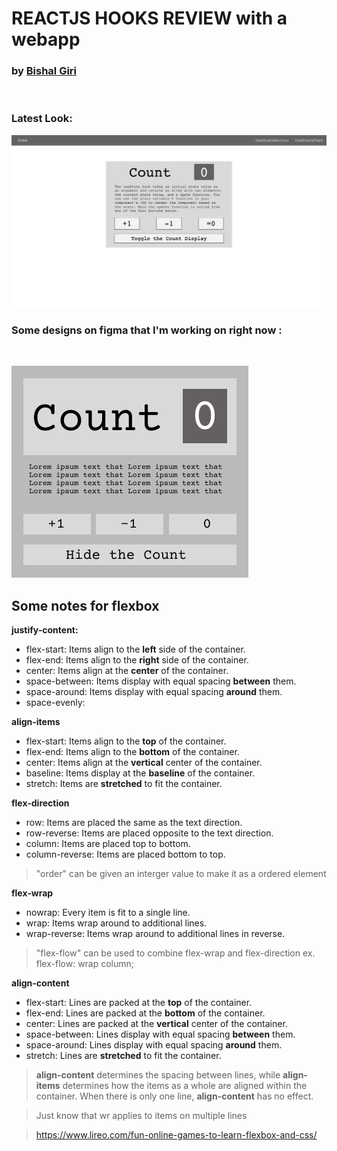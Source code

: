 # REACTJS HOOKS REVIEW with a webapp

### by [Bishal Giri]("https://www.bishalgiri.com")

</br>

### Latest Look:


![website designs](figma/p1Done.png)



### Some designs on figma that I'm working on right now :

<br/>

![figma designs](figma/UseStateButtonFrame.png)

## Some notes for flexbox

**justify-content:**
- flex-start: Items align to the **left** side of the container.
- flex-end: Items align to the **right** side of the container.
- center: Items align at the **center** of the container.
- space-between: Items display with equal spacing **between** them.
- space-around: Items display with equal spacing **around** them.
- space-evenly: 

**align-items**
- flex-start: Items align to the **top** of the container.
- flex-end: Items align to the **bottom** of the container.
- center: Items align at the **vertical** center of the container.
- baseline: Items display at the **baseline** of the container.
- stretch: Items are **stretched** to fit the container.

**flex-direction**
- row: Items are placed the same as the text direction.
- row-reverse: Items are placed opposite to the text direction.
- column: Items are placed top to bottom.
- column-reverse: Items are placed bottom to top.

> "order" can be given an interger value to make it as a ordered element

**flex-wrap**
- nowrap: Every item is fit to a single line.
- wrap: Items wrap around to additional lines.
- wrap-reverse: Items wrap around to additional lines in reverse.

> "flex-flow" can be used to combine flex-wrap and flex-direction ex. flex-flow: wrap column;

**align-content**
- flex-start: Lines are packed at the **top** of the container.
- flex-end: Lines are packed at the **bottom** of the container.
- center: Lines are packed at the **vertical** center of the container.
- space-between: Lines display with equal spacing **between** them.
- space-around: Lines display with equal spacing **around** them.
- stretch: Lines are **stretched** to fit the container.

> **align-content** determines the spacing between lines, while **align-items** determines how the items as a whole are aligned within the container. When there is only one line, **align-content** has no effect.
> 

> Just know that wr applies to items on multiple lines

> https://www.lireo.com/fun-online-games-to-learn-flexbox-and-css/